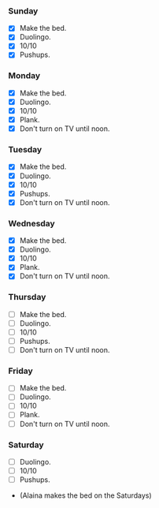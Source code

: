 ### Sunday

- [x] Make the bed.
- [x] Duolingo.
- [x] 10/10
- [x] Pushups.

### Monday

- [x] Make the bed.
- [x] Duolingo.
- [x] 10/10
- [x] Plank.
- [x] Don't turn on TV until noon.

### Tuesday

- [x] Make the bed.
- [x] Duolingo.
- [x] 10/10
- [x] Pushups.
- [x] Don't turn on TV until noon.

### Wednesday

- [x] Make the bed.
- [x] Duolingo.
- [x] 10/10
- [x] Plank.
- [x] Don't turn on TV until noon.

### Thursday

- [ ] Make the bed.
- [ ] Duolingo.
- [ ] 10/10
- [ ] Pushups.
- [ ] Don't turn on TV until noon.

### Friday

- [ ] Make the bed.
- [ ] Duolingo.
- [ ] 10/10
- [ ] Plank.
- [ ] Don't turn on TV until noon.

### Saturday

- [ ] Duolingo.
- [ ] 10/10
- [ ] Pushups.
- (Alaina makes the bed on the Saturdays)